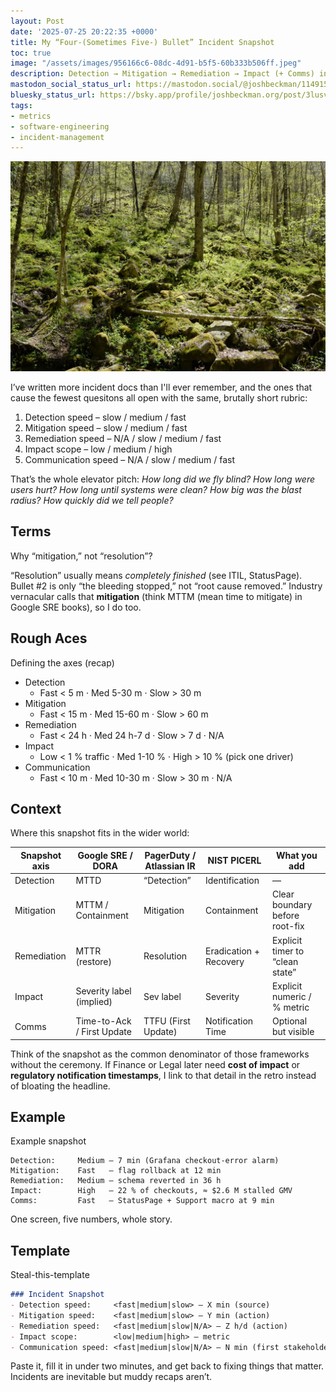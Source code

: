 ```yaml
---
layout: Post
date: '2025-07-25 20:22:35 +0000'
title: My “Four-(Sometimes Five-) Bullet” Incident Snapshot
toc: true
image: "/assets/images/956166c6-08dc-4d91-b5f5-60b333b506ff.jpeg"
description: Detection → Mitigation → Remediation → Impact (+ Comms) in a minute
mastodon_social_status_url: https://mastodon.social/@joshbeckman/114915802512933060
bluesky_status_url: https://bsky.app/profile/joshbeckman.org/post/3lusvsznowj27
tags:
- metrics
- software-engineering
- incident-management
---
```



![A tree falls in the forest](/assets/images/956166c6-08dc-4d91-b5f5-60b333b506ff.jpeg)

I’ve written more incident docs than I'll ever remember, and the ones that cause the fewest quesitons all open with the same, brutally short rubric:

1. Detection speed – slow / medium / fast  
2. Mitigation speed – slow / medium / fast  
3. Remediation speed – N/A / slow / medium / fast  
4. Impact scope – low / medium / high  
5. Communication speed – N/A / slow / medium / fast  <!-- optional -->

That’s the whole elevator pitch: *How long did we fly blind? How long were users hurt? How long until systems were clean? How big was the blast radius? How quickly did we tell people?*

## Terms

Why “mitigation,” not “resolution”?  

“Resolution” usually means *completely finished* (see ITIL, StatusPage). Bullet #2 is only “the bleeding stopped,” not “root cause removed.” Industry vernacular calls that **mitigation** (think MTTM (mean time to mitigate) in Google SRE books), so I do too.

## Rough Aces

Defining the axes (recap)

- Detection
  - Fast < 5 m · Med 5-30 m · Slow > 30 m  
- Mitigation
  - Fast < 15 m · Med 15-60 m · Slow > 60 m  
- Remediation
  - Fast < 24 h · Med 24 h-7 d · Slow > 7 d · N/A  
- Impact
  - Low < 1 % traffic · Med 1-10 % · High > 10 % (pick one driver)  
- Communication
  - Fast < 10 m · Med 10-30 m · Slow > 30 m · N/A  

## Context

Where this snapshot fits in the wider world:

| Snapshot axis | Google SRE / DORA | PagerDuty / Atlassian IR | NIST PICERL | What you add |
|---------------|------------------|--------------------------|-------------|--------------|
| Detection | MTTD | “Detection” | Identification | — |
| Mitigation | MTTM / Containment | Mitigation | Containment | Clear boundary before root-fix |
| Remediation | MTTR (restore) | Resolution | Eradication + Recovery | Explicit timer to “clean state” |
| Impact | Severity label (implied) | Sev label | Severity | Explicit numeric / % metric |
| Comms | Time-to-Ack / First Update | TTFU (First Update) | Notification Time | Optional but visible |

Think of the snapshot as the common denominator of those frameworks without the ceremony. If Finance or Legal later need **cost of impact** or **regulatory notification timestamps**, I link to that detail in the retro instead of bloating the headline.

## Example

Example snapshot

```
Detection:     Medium — 7 min (Grafana checkout-error alarm)
Mitigation:    Fast   — flag rollback at 12 min
Remediation:   Medium — schema reverted in 36 h
Impact:        High   — 22 % of checkouts, ≈ $2.6 M stalled GMV
Comms:         Fast   — StatusPage + Support macro at 9 min
```

One screen, five numbers, whole story.

## Template

Steal-this-template

```md
### Incident Snapshot
- Detection speed:     <fast|medium|slow> — X min (source)
- Mitigation speed:    <fast|medium|slow> — Y min (action)
- Remediation speed:   <fast|medium|slow|N/A> — Z h/d (action)
- Impact scope:        <low|medium|high> — metric
- Communication speed: <fast|medium|slow|N/A> — N min (first stakeholder update)  <!-- optional -->
```

Paste it, fill it in under two minutes, and get back to fixing things that matter. Incidents are inevitable but muddy recaps aren’t.
